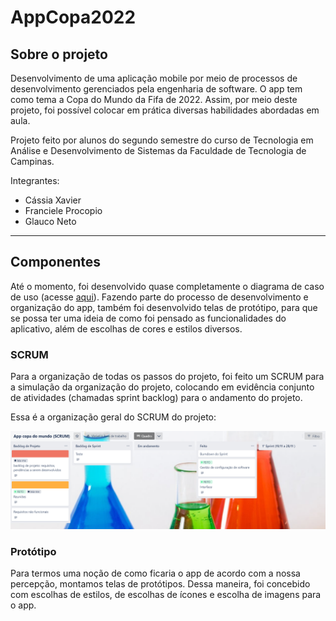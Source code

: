 # AppCopa2022

## Sobre o projeto
Desenvolvimento de uma aplicação mobile por meio de processos de desenvolvimento gerenciados pela engenharia de software. O app tem como tema a Copa do Mundo da Fifa de 2022. Assim, por meio deste projeto, foi possível colocar em prática diversas habilidades abordadas em aula.

Projeto feito por alunos do segundo semestre do curso de Tecnologia em Análise e Desenvolvimento de Sistemas da Faculdade de Tecnologia de Campinas.

Integrantes:
- Cássia Xavier
- Franciele Procopio
- Glauco Neto

---
## Componentes

Até o momento, foi desenvolvido quase completamente o diagrama de caso de uso (acesse [aqui](./AppCopa2022.png)). Fazendo parte do processo de desenvolvimento e organização do app, também foi desenvolvido telas de protótipo, para que se possa ter uma ideia de como foi pensado as funcionalidades do aplicativo, além de escolhas de cores e estilos diversos.

### SCRUM

Para a organização de todas os passos do projeto, foi feito um SCRUM para a simulação da organização do projeto, colocando em evidência conjunto de atividades (chamadas sprint backlog) para o andamento do projeto.

Essa é a organização geral do SCRUM do projeto:

![Organização do SCRUM do projeto](./print_SCRUM.png)

### Protótipo

Para termos uma noção de como ficaria o app de acordo com a nossa percepção, montamos telas de protótipos. Dessa maneira, foi concebido com escolhas de estilos, de escolhas de ícones e escolha de imagens para o app.